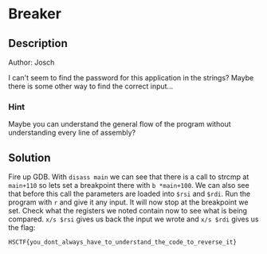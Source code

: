 # Breaker

## Description
Author: Josch

I can't seem to find the password for this application in the strings? Maybe there is some other way to find the correct input...


### Hint
Maybe you can understand the general flow of the program without understanding every line of assembly?

## Solution
Fire up GDB. With `disass main` we can see that there is a call to strcmp at `main+110` so lets set a breakpoint there with `b *main+100`. We can also see that before this call the parameters are loaded into `$rsi` and `$rdi`. Run the program with `r` and give it any input. It will now stop at the breakpoint we set. Check what the registers we noted contain now to see what is being compared. `x/s $rsi` gives us back the input we wrote and `x/s $rdi` gives us the flag:

```
HSCTF{you_dont_always_have_to_understand_the_code_to_reverse_it}
```